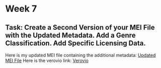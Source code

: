# Week 7
## Task: Create a Second Version of your MEI File with the Updated Metadata. Add a Genre Classification. Add Specific Licensing Data.
Here is my updated MEI file containing the additional metadata: [Updated MEI File](SatisfiedTestXML7CCINFO.mei)
Here is the verovio link: [Verovio](metaRAW.html)
